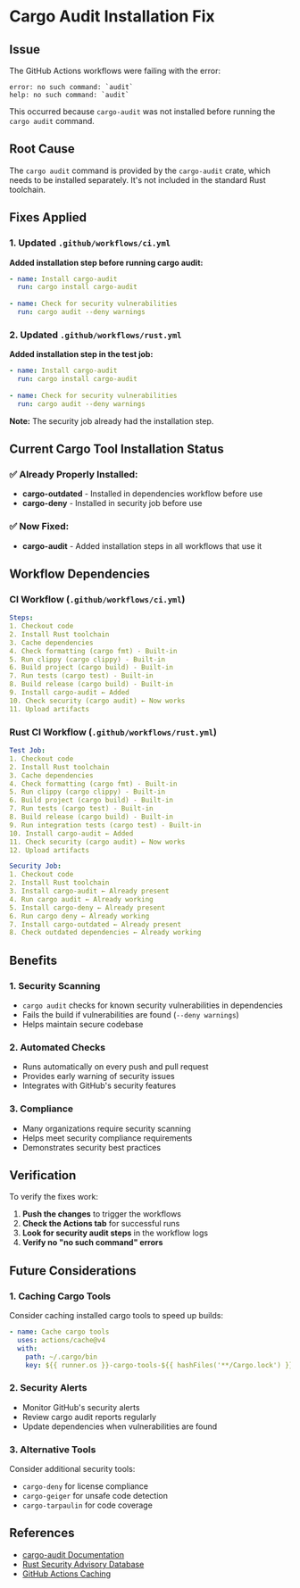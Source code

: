 # Cargo Audit Installation Fix

## Issue
The GitHub Actions workflows were failing with the error:
```
error: no such command: `audit`
help: no such command: `audit`
```

This occurred because `cargo-audit` was not installed before running the `cargo audit` command.

## Root Cause
The `cargo audit` command is provided by the `cargo-audit` crate, which needs to be installed separately. It's not included in the standard Rust toolchain.

## Fixes Applied

### 1. Updated `.github/workflows/ci.yml`
**Added installation step before running cargo audit:**

```yaml
- name: Install cargo-audit
  run: cargo install cargo-audit
  
- name: Check for security vulnerabilities
  run: cargo audit --deny warnings
```

### 2. Updated `.github/workflows/rust.yml`
**Added installation step in the test job:**

```yaml
- name: Install cargo-audit
  run: cargo install cargo-audit
  
- name: Check for security vulnerabilities
  run: cargo audit --deny warnings
```

**Note:** The security job already had the installation step.

## Current Cargo Tool Installation Status

### ✅ Already Properly Installed:
- **cargo-outdated** - Installed in dependencies workflow before use
- **cargo-deny** - Installed in security job before use

### ✅ Now Fixed:
- **cargo-audit** - Added installation steps in all workflows that use it

## Workflow Dependencies

### CI Workflow (`.github/workflows/ci.yml`)
```yaml
Steps:
1. Checkout code
2. Install Rust toolchain
3. Cache dependencies
4. Check formatting (cargo fmt) - Built-in
5. Run clippy (cargo clippy) - Built-in
6. Build project (cargo build) - Built-in
7. Run tests (cargo test) - Built-in
8. Build release (cargo build) - Built-in
9. Install cargo-audit ← Added
10. Check security (cargo audit) ← Now works
11. Upload artifacts
```

### Rust CI Workflow (`.github/workflows/rust.yml`)
```yaml
Test Job:
1. Checkout code
2. Install Rust toolchain
3. Cache dependencies
4. Check formatting (cargo fmt) - Built-in
5. Run clippy (cargo clippy) - Built-in
6. Build project (cargo build) - Built-in
7. Run tests (cargo test) - Built-in
8. Build release (cargo build) - Built-in
9. Run integration tests (cargo test) - Built-in
10. Install cargo-audit ← Added
11. Check security (cargo audit) ← Now works
12. Upload artifacts

Security Job:
1. Checkout code
2. Install Rust toolchain
3. Install cargo-audit ← Already present
4. Run cargo audit ← Already working
5. Install cargo-deny ← Already present
6. Run cargo deny ← Already working
7. Install cargo-outdated ← Already present
8. Check outdated dependencies ← Already working
```

## Benefits

### 1. **Security Scanning**
- `cargo audit` checks for known security vulnerabilities in dependencies
- Fails the build if vulnerabilities are found (`--deny warnings`)
- Helps maintain secure codebase

### 2. **Automated Checks**
- Runs automatically on every push and pull request
- Provides early warning of security issues
- Integrates with GitHub's security features

### 3. **Compliance**
- Many organizations require security scanning
- Helps meet security compliance requirements
- Demonstrates security best practices

## Verification

To verify the fixes work:

1. **Push the changes** to trigger the workflows
2. **Check the Actions tab** for successful runs
3. **Look for security audit steps** in the workflow logs
4. **Verify no "no such command" errors**

## Future Considerations

### 1. **Caching Cargo Tools**
Consider caching installed cargo tools to speed up builds:

```yaml
- name: Cache cargo tools
  uses: actions/cache@v4
  with:
    path: ~/.cargo/bin
    key: ${{ runner.os }}-cargo-tools-${{ hashFiles('**/Cargo.lock') }}
```

### 2. **Security Alerts**
- Monitor GitHub's security alerts
- Review cargo audit reports regularly
- Update dependencies when vulnerabilities are found

### 3. **Alternative Tools**
Consider additional security tools:
- `cargo-deny` for license compliance
- `cargo-geiger` for unsafe code detection
- `cargo-tarpaulin` for code coverage

## References

- [cargo-audit Documentation](https://github.com/rustsec/cargo-audit)
- [Rust Security Advisory Database](https://github.com/rustsec/advisory-db)
- [GitHub Actions Caching](https://docs.github.com/en/actions/using-workflows/caching-dependencies-to-speed-up-workflows) 
